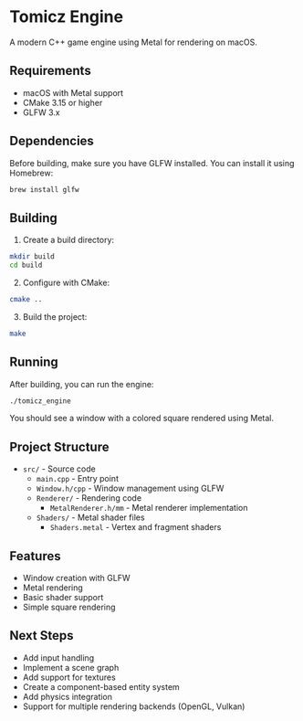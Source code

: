 # Tomicz Engine

A modern C++ game engine using Metal for rendering on macOS.

## Requirements

- macOS with Metal support
- CMake 3.15 or higher
- GLFW 3.x

## Dependencies

Before building, make sure you have GLFW installed. You can install it using Homebrew:

```bash
brew install glfw
```

## Building

1. Create a build directory:

```bash
mkdir build
cd build
```

2. Configure with CMake:

```bash
cmake ..
```

3. Build the project:

```bash
make
```

## Running

After building, you can run the engine:

```bash
./tomicz_engine
```

You should see a window with a colored square rendered using Metal.

## Project Structure

- `src/` - Source code
  - `main.cpp` - Entry point
  - `Window.h/cpp` - Window management using GLFW
  - `Renderer/` - Rendering code
    - `MetalRenderer.h/mm` - Metal renderer implementation
  - `Shaders/` - Metal shader files
    - `Shaders.metal` - Vertex and fragment shaders

## Features

- Window creation with GLFW
- Metal rendering
- Basic shader support
- Simple square rendering

## Next Steps

- Add input handling
- Implement a scene graph
- Add support for textures
- Create a component-based entity system
- Add physics integration
- Support for multiple rendering backends (OpenGL, Vulkan)
